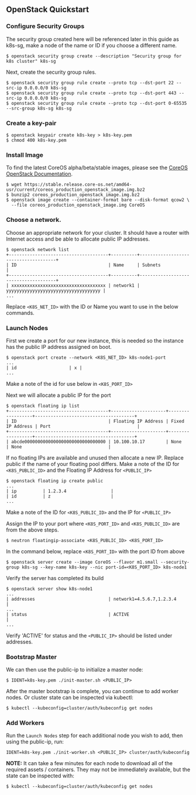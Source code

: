 ## OpenStack Quickstart

### Configure Security Groups

The security group created here will be referenced later in this guide as k8s-sg, make a node of the name or ID if you choose a different name.

```
$ openstack security group create --description "Security group for k8s cluster" k8s-sg
```

Next, create the security group rules.

```
$ openstack security group rule create --proto tcp --dst-port 22 --src-ip 0.0.0.0/0 k8s-sg
$ openstack security group rule create --proto tcp --dst-port 443 --src-ip 0.0.0.0/0 k8s-sg
$ openstack security group rule create --proto tcp --dst-port 0-65535 --src-group k8s-sg k8s-sg
```

### Create a key-pair

```
$ openstack keypair create k8s-key > k8s-key.pem
$ chmod 400 k8s-key.pem
```

### Install Image

To find the latest CoreOS alpha/beta/stable images, please see the [CoreOS OpenStack Documentation](https://coreos.com/os/docs/latest/booting-on-openstack.html).

```
$ wget https://stable.release.core-os.net/amd64-usr/current/coreos_production_openstack_image.img.bz2
$ bunzip2 coreos_production_openstack_image.img.bz2
$ openstack image create --container-format bare --disk-format qcow2 \
  --file coreos_production_openstack_image.img CoreOS
```

### Choose a network.

Choose an appropriate network for your cluster. It should have a router with Internet access and be able to allocate public IP addresses.

```
$ openstack network list
+--------------------------------------+----------+--------------------------------------+
| ID                                   | Name     | Subnets                              |
+--------------------------------------+----------+--------------------------------------+
| xxxxxxxxxxxxxxxxxxxxxxxxxxxxxxxxxxxx | network1 | yyyyyyyyyyyyyyyyyyyyyyyyyyyyyyyyyyyy |
...
```
Replace `<K8S_NET_ID>` with the ID or Name you want to use in the below commands.


### Launch Nodes

First we create a port for our new instance, this is needed so the instance has the public IP address assigned on boot.

```
$ openstack port create --network <K8S_NET_ID> k8s-node1-port
...
| id                    | x |
...
```
Make a note of the id for use below in `<K8S_PORT_ID>`


Next we will allocate a public IP for the port

```
$ openstack floating ip list
+--------------------------------------+---------------------+------------------+--------------------------------------+
| ID                                   | Floating IP Address | Fixed IP Address | Port                                 |
+--------------------------------------+---------------------+------------------+--------------------------------------+
| abcde0000000000000000000000000000000 | 10.100.10.17        | None             | None                                 |
```
If no floating IPs are available and unused then allocate a new IP. Replace public if the name of your floating pool differs.
Make a note of the ID for `<K8S_PUBLIC_ID>` and the Floating IP Address for `<PUBLIC_IP>`

```
$ openstack floating ip create public
...
| ip          | 1.2.3.4                 |
| id          | z                       |
...
```
Make a note of the ID for `<K8S_PUBLIC_ID>` and the IP for `<PUBLIC_IP>`

Assign the IP to your port where `<K8S_PORT_ID>` and `<K8S_PUBLIC_ID>` are from the above steps.

```
$ neutron floatingip-associate <K8S_PUBLIC_ID> <K8S_PORT_ID>
```

In the command below, replace `<K8S_PORT_ID>` with the port ID from above

```
$ openstack server create --image CoreOS --flavor m1.small --security-group k8s-sg --key-name k8s-key --nic port-id=<K8S_PORT_ID> k8s-node1
```

Verify the server has completed its build

```
$ openstack server show k8s-node1
...
| addresses                            | network1=4.5.6.7,1.2.3.4                                |
...
| status                               | ACTIVE                                                   |
...
```
Verify 'ACTIVE' for status and the `<PUBLIC_IP>` should be listed under addresses.


### Bootstrap Master

We can then use the public-ip to initialize a master node:

```
$ IDENT=k8s-key.pem ./init-master.sh <PUBLIC_IP>
```

After the master bootstrap is complete, you can continue to add worker nodes. Or cluster state can be inspected via kubectl:

```
$ kubectl --kubeconfig=cluster/auth/kubeconfig get nodes
```

### Add Workers

Run the `Launch Nodes` step for each additional node you wish to add, then using the public-ip, run:

```
IDENT=k8s-key.pem ./init-worker.sh <PUBLIC_IP> cluster/auth/kubeconfig
```

**NOTE:** It can take a few minutes for each node to download all of the required assets / containers.
 They may not be immediately available, but the state can be inspected with:

```
$ kubectl --kubeconfig=cluster/auth/kubeconfig get nodes
```
